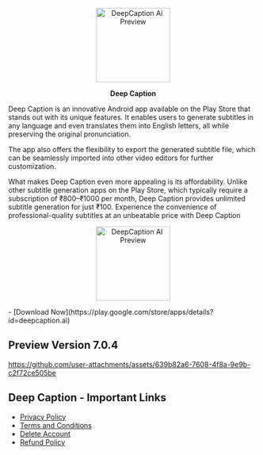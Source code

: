 <p align="center">
  <img src="https://github.com/user-attachments/assets/4d788783-24a7-457a-a9cf-4022356fbda2" alt="DeepCaption Ai Preview" width="150">
</p>

<p align="center">
  <strong>Deep Caption</strong><br>
</p>
<p>
  Deep Caption is an innovative Android app available on the Play Store that stands out with its unique features. It enables users to generate subtitles in any language and even translates them into English letters, all while preserving the original pronunciation.
  
The app also offers the flexibility to export the generated subtitle file, which can be seamlessly imported into other video editors for further customization.
  
What makes Deep Caption even more appealing is its affordability. Unlike other subtitle generation apps on the Play Store, which typically require a subscription of ₹800–₹1000 per month, Deep Caption provides unlimited subtitle generation for just ₹100.
Experience the convenience of professional-quality subtitles at an unbeatable price with Deep Caption
</p>

<p align="center">
  <img src="https://github.com/user-attachments/assets/0c4b5d51-6536-4b85-bd7e-08bddb33addc" alt="DeepCaption AI Preview" width="150">
</p>
- [Download Now](https://play.google.com/store/apps/details?id=deepcaption.ai)  

## Preview Version 7.0.4
https://github.com/user-attachments/assets/639b82a6-7608-4f8a-9e9b-c2f72ce505be


## Deep Caption - Important Links

- [Privacy Policy](https://ranjitsingha.github.io/DeepCaption-Ai-Public/PrivacyPolicy.html)  
- [Terms and Conditions](https://ranjitsingha.github.io/DeepCaption-Ai-Public/Terms.html)  
- [Delete Account](https://ranjitsingha.github.io/DeepCaption-Ai-Public/DeleteAccount.html)  
- [Refund Policy](https://ranjitsingha.github.io/DeepCaption-Ai-Public/RefundPolicy.html)
